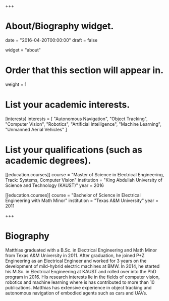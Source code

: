 +++
# About/Biography widget.

date = "2016-04-20T00:00:00"
draft = false

widget = "about"

# Order that this section will appear in.
weight = 1

# List your academic interests.
[interests]
  interests = [
	"Autonomous Navigation",
    "Object Tracking",
	"Computer Vision",
	"Robotics",
    "Artificial Intelligence",
    "Machine Learning",
	"Unmanned Aerial Vehicles"
  ]

# List your qualifications (such as academic degrees).

[[education.courses]]
  course = "Master of Science in Electrical Engineering, Track: Systems, Computer Vision"
  institution = "King Abdullah University of Science and Technology (KAUST)"
  year = 2016

[[education.courses]]
  course = "Bachelor of Science in Electrical Engineering with Math Minor"
  institution = "Texas A&M University"
  year = 2011
 
+++

# Biography

Matthias graduated with a B.Sc. in Electrical Engineering and Math Minor from Texas A&M University in 2011. After graduation, he joined P+Z Engineering as an Electrical Engineer and worked for 3 years on the development of mild-hybrid electric machines at BMW. In 2014, he started his M.Sc. in Electrical Engineering at KAUST and rolled over into the PhD program in 2016. His research interests lie in the fields of computer vision, robotics and machine learning where is has contributed to more than 10 publications. Matthias has extensive experience in object tracking and autonomous navigation of embodied agents such as cars and UAVs.